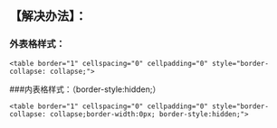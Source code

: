 
## 【解决办法】：
### 外表格样式：
```
<table border="1" cellspacing="0" cellpadding="0" style="border-collapse: collapse;">
```
###内表格样式：（border-style:hidden;）
```
<table border="1" cellspacing="0" cellpadding="0" style="border-collapse: collapse;border-width:0px; border-style:hidden;">
```
